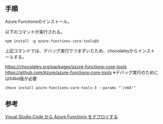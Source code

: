 ## 手順
Azure Functionsのインストール。

以下のコマンドが実行される。
```
npm install -g azure-functions-core-tools@3
```

上記コマンドでは、デバッグ実行でつまずいたため、chocolateyからインストールする。

https://chocolatey.org/packages/azure-functions-core-tools
https://github.com/Azure/azure-functions-core-tools
※デバッグ実行のためには64bit版が必要

```
choco install azure-functions-core-tools-3 --params "'/x64'"
```

## 参考

[Visual Studio Code から Azure Functions をデプロイする](https://docs.microsoft.com/ja-jp/azure/developer/javascript/tutorial-vscode-serverless-node-01?tabs=bash)